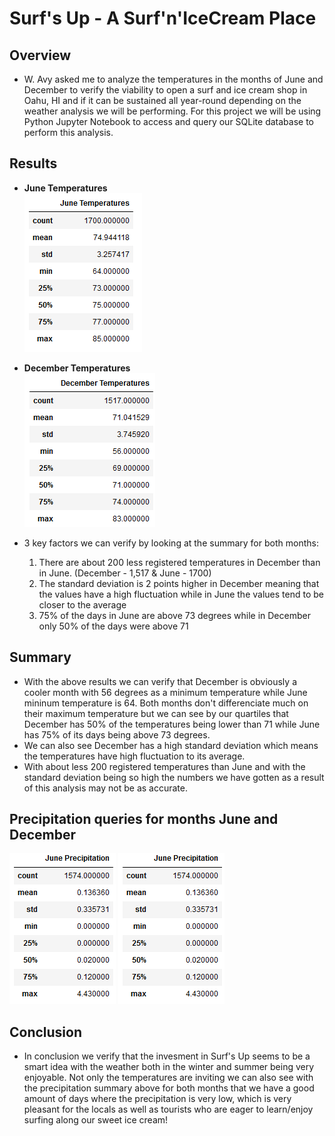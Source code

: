 # Surf's Up - A Surf'n'IceCream Place

## Overview
- W. Avy asked me to analyze the temperatures in the months of June and December to verify the viability to open a surf and ice cream shop in Oahu, HI and if it can be sustained all year-round depending on the weather analysis we will be performing. For this project we will be using Python Jupyter Notebook to access and query our SQLite database to perform this analysis.

## Results
- <strong>June Temperatures</strong></br>
![june_temps](/Resources/june_temps.png)

- <strong>December Temperatures</strong></br>
![dec_temps](/Resources/dec_temps.png)

- 3 key factors we can verify by looking at the summary for both months:
    1. There are about 200 less registered temperatures in December than in June. (December - 1,517 & June - 1700)
    2. The standard deviation is 2 points higher in December meaning that the values have a high fluctuation while in June the values tend to be closer to the average
    3. 75% of the days in June are above 73 degrees while in December only 50% of the days were above 71

## Summary
- With the above results we can verify that December is obviously a cooler month with 56 degrees as a minimum temperature while June mininum temperature is 64. Both months don't differenciate much on their maximum temperature but we can see by our quartiles that December has 50% of the temperatures being lower than 71 while June has 75% of its days being above 73 degrees.
- We can also see December has a high standard deviation which means the temperatures have high fluctuation to its average.
- With about less 200 registered temperatures than June and with the standard deviation being so high the numbers we have gotten as a result of this analysis may not be as accurate.

## Precipitation queries for months June and December
![june_prcp](/Resources/june_prcp.png)
![dec_prcp](/Resources/june_prcp.png)

## Conclusion
- In conclusion we verify that the invesment in Surf's Up seems to be a smart idea with the weather both in the winter and summer being very enjoyable. Not only the temperatures are inviting we can also see with the precipitation summary above for both months that we have a good amount of days where the precipitation is very low, which is very pleasant for the locals as well as tourists who are eager to learn/enjoy surfing along our sweet ice cream!